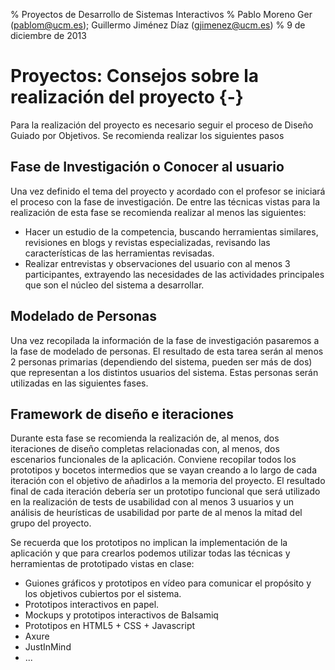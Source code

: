 % Proyectos de Desarrollo de Sistemas Interactivos
% Pablo Moreno Ger (pablom@ucm.es); Guillermo Jiménez Díaz (gjimenez@ucm.es)
% 9 de diciembre de 2013

# Proyectos: Consejos sobre la realización del proyecto {-}

Para la realización del proyecto es necesario seguir el proceso de Diseño Guiado por Objetivos. Se recomienda realizar los siguientes pasos

## Fase de Investigación o Conocer al usuario

Una vez definido el tema del proyecto y acordado con el profesor se iniciará el proceso con la fase de investigación. De entre las técnicas vistas para la realización de esta fase se recomienda realizar al menos las siguientes:

* Hacer un estudio de la competencia, buscando herramientas similares, revisiones en blogs y revistas especializadas, revisando las características  de las herramientas revisadas.
* Realizar entrevistas y observaciones del usuario con al menos 3 participantes, extrayendo las necesidades de las actividades principales que son el núcleo del sistema a desarrollar.

## Modelado de Personas

Una vez recopilada la información  de la fase de investigación pasaremos a la fase de modelado de personas. El resultado de esta tarea serán al menos 2 personas primarias (dependiendo del sistema, pueden ser más de dos) que representan a los distintos usuarios del sistema. Estas personas serán utilizadas en las siguientes fases.

## Framework de diseño e iteraciones

Durante esta fase se recomienda la realización de, al menos, dos iteraciones de diseño completas relacionadas con, al menos, dos escenarios funcionales de la aplicación. Conviene recopilar todos los prototipos y bocetos intermedios que se vayan creando a lo largo de cada iteración con el objetivo de añadirlos a la memoria del proyecto. El resultado final de cada iteración debería ser un prototipo funcional que será utilizado en la realización de tests de usabilidad con al menos 3 usuarios y un análisis de heurísticas de usabilidad por parte de al menos la mitad del grupo del proyecto.

Se recuerda que los prototipos no implican la implementación de la aplicación y que para crearlos podemos utilizar todas las técnicas y herramientas de prototipado vistas en clase:

* Guiones gráficos y prototipos en vídeo para comunicar el propósito y los objetivos cubiertos por el sistema.
* Prototipos interactivos en papel.
* Mockups y prototipos interactivos de Balsamiq
* Prototipos en HTML5 + CSS + Javascript
* Axure
* JustInMind
* ...

